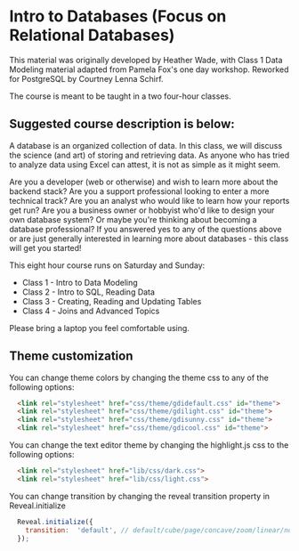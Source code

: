 Intro to Databases (Focus on Relational Databases)
=====================================================

This material was originally developed by Heather Wade, with Class 1 Data Modeling material adapted from Pamela Fox's one day workshop. Reworked for PostgreSQL by Courtney Lenna Schirf.

The course is meant to be taught in a two four-hour classes.

## Suggested course description is below:

A database is an organized collection of data. In this class, we will discuss the science (and art) of storing and retrieving data. As anyone who has tried to analyze data using Excel can attest, it is not as simple as it might seem.

Are you a developer (web or otherwise) and wish to learn more about the backend stack? Are you a support professional looking to enter a more technical track? Are you an analyst who would like to learn how your reports get run? Are you a business owner or hobbyist who'd like to design your own database system? Or maybe you're thinking about becoming a database professional? If you answered yes to any of the questions above or are just generally interested in learning more about databases - this class will get you started!

This eight hour course runs on Saturday and Sunday:

* Class 1 - Intro to Data Modeling
* Class 2 - Intro to SQL, Reading Data
* Class 3 - Creating, Reading and Updating Tables
* Class 4 - Joins and Advanced Topics

Please bring a laptop you feel comfortable using.

## Theme customization

You can change theme colors by changing the theme css to any of the following options:
```html
  <link rel="stylesheet" href="css/theme/gdidefault.css" id="theme">
  <link rel="stylesheet" href="css/theme/gdilight.css" id="theme">
  <link rel="stylesheet" href="css/theme/gdisunny.css" id="theme">
  <link rel="stylesheet" href="css/theme/gdicool.css" id="theme">
```
You can change the text editor theme by changing the highlight.js css to the following options:
```html
  <link rel="stylesheet" href="lib/css/dark.css">
  <link rel="stylesheet" href="lib/css/light.css">
```
You can change transition by changing the reveal transition property in Reveal.initialize
```javascript
  Reveal.initialize({
    transition:  'default', // default/cube/page/concave/zoom/linear/none
  });
